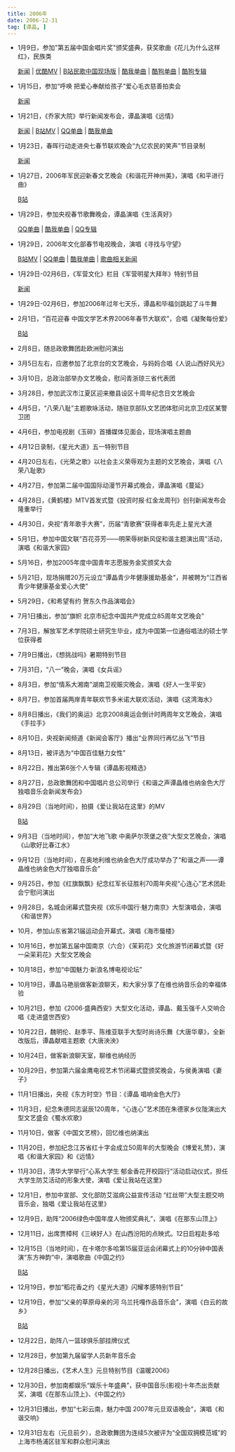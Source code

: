 ```yaml
---
title: 2006年
date: 2006-12-31
tag: [谭晶, ]
---
```


- 1月9日，参加"第五届中国金唱片奖"颁奖盛典，获奖歌曲《花儿为什么这样红》，民族类

    [新闻](http://www.cnr.cn/news/t20051215_504142043.html) | [优酷MV](https://v.youku.com/v_show/id_XNzc4MzI1NDk2.html) | [B站民歌中国现场版](https://www.bilibili.com/video/av21145735/?p=47) | [酷我单曲](http://bd.kuwo.cn/yinyue/169050) | [酷狗单曲](http://www.kugou.com/song/2enq12.html) | [酷狗专辑](https://www.kugou.com/album/490331.html)

- 1月15日，参加“呼唤 把爱心奉献给孩子”爱心毛衣慈善拍卖会

    [新闻](http://news.163.com/06/0116/08/27IUK3LE0001122B.html)

- 1月21日，《乔家大院》举行新闻发布会，谭晶演唱《远情》

    [新闻](http://ent.sina.com.cn/v/m/2006-03-04/08481004804.html) | [B站MV](https://www.bilibili.com/video/av21145735/?p=61) | [QQ单曲](https://y.qq.com/n/yqq/song/001xhQby0CFlu0.html) | [酷我单曲](http://bd.kuwo.cn/yinyue/138048) 

- 1月23日，春晖行动走进央七春节联欢晚会“九亿农民的笑声”节目录制

    [新闻](http://www.cctv.com/program/xcdsj_new/topic/agriculture/C15233/20060124/101026.shtml)

- 1月27日，2006年军民迎新春文艺晚会《和谐花开神州美》，演唱《和平进行曲》

    [B站](https://www.bilibili.com/video/av21145735/?p=55)

<!-- more -->

- 1月29日，参加央视春节歌舞晚会，谭晶演唱《生活真好》

    [QQ单曲](https://y.qq.com/n/yqq/song/004LJxly3E3L9Q.html) | [酷我单曲](http://bd.kuwo.cn/yinyue/3187283) | [QQ专辑](https://y.qq.com/n/yqq/album/001ERJe13LMtkh.html)

- 1月29日，2006年文化部春节电视晚会，演唱《寻找与守望》

    [B站MV](https://www.bilibili.com/video/av21145735/?p=56) | [QQ单曲](https://y.qq.com/n/yqq/song/002ClVVB2h95Zv.html) | [酷我单曲](http://bd.kuwo.cn/yinyue/7051467) | [歌曲相关新闻](http://www.chinanews.com/df/news/2010/06-12/2341088.shtml)

- 1月29日-02月6日，《军营文化》栏目《军营明星大拜年》特别节目

    [新闻](http://ent.sina.com.cn/x/2006-01-24/1206970213.html)

- 1月29日-02月6日，参加2006年过年七天乐，谭晶和毕福剑跳起了斗牛舞

- 2月1日，“百花迎春 中国文学艺术界2006年春节大联欢”，合唱《凝聚每份爱》

    [B站](https://www.bilibili.com/video/av21145735/?p=54)

- 2月8日，随总政歌舞团赴欧洲慰问演出

- 3月5日左右，应邀参加了北京台的文艺晚会，与妈妈合唱《人说山西好风光》

- 3月10日，总政治部举办文艺晚会，慰问青浙琼三省代表团

- 3月28日，参加武汉市江夏区迎来撤县设区十周年纪念日文艺晚会

- 4月5日，“八荣八耻”主题歌咏活动，随驻京部队文艺团体慰问北京卫戍区某警卫团

- 4月6日，参加电视剧《玉碎》首播媒体见面会，现场演唱主题曲

- 4月12日录制，《星光大道》五一特别节目

- 4月20日左右，《光荣之歌》以社会主义荣辱观为主题的文艺晚会，演唱《八荣八耻歌》

- 4月27日，参加第二届中国国际动漫节开幕式晚会，谭晶演唱《蔓延》

- 4月28日，《黄鹤楼》MTV首发式暨《投资时报·红金龙周刊》创刊新闻发布会隆重举行

- 4月30日，央视“青年歌手大赛”，历届“青歌赛”获得者率先走上星光大道

- 5月1日，参加中国文联“百花芬芳——明荣辱树新风促和谐主题演出周”活动，演唱《和谐大家园》

- 5月16日，参加2005年度中国青年志愿服务金奖颁奖大会

- 5月21日，现场捐赠20万元设立“谭晶青少年健康援助基金”，并被聘为“江西省青少年健康基金爱心大使”

- 5月29日，《和希望有约 贺东久作品演唱会》

- 7月1日播出，参加“旗帜 北京市纪念中国共产党成立85周年文艺晚会”

- 7月3日，解放军艺术学院硕士研究生毕业，成为中国第一位通俗唱法的硕士学位获得者

- 7月9日播出，《想挑战吗》暑期特别节目

- 7月31日，“八一”晚会，演唱《女兵谣》

- 8月3日，参加“情系大湘南”湖南卫视赈灾晚会，演唱《好人一生平安》

- 8月7日，参加首届两岸青年联欢节多米诺大联欢活动，演唱《这湾海水》

- 8月8日播出，《我们的奥运》北京2008奥运会倒计时两周年文艺晚会，演唱《手拉手》

- 8月10日，央视新闻频道《新闻会客厅》播出“业界同行再忆丛飞”节目

- 8月13日，被评选为“中国百佳魅力女性” 

- 8月22日，推出第6张个人专辑《谭晶影视精选》

- 8月27日，总政歌舞团和中国唱片总公司举行《和谐之声谭晶维也纳金色大厅独唱音乐会新闻发布会》

- 8月29日（当地时间），拍摄《爱让我站在这里》的MV

    [B站](https://www.bilibili.com/video/av21145735/?p=62)

- 9月3日（当地时间），参加“大地飞歌 中奥萨尔茨堡之夜”大型文艺晚会，演唱《山歌好比春江水》

- 9月12日（当地时间），在奥地利维也纳金色大厅成功举办了“和谐之声——谭晶维也纳金色大厅独唱音乐会”

- 9月25日，参加《红旗飘飘》纪念红军长征胜利70周年央视“心连心”艺术团赴会宁慰问演出

- 9月28日，名城会闭幕式暨央视《欢乐中国行·魅力南京》大型演唱会，演唱《和谐世界》

- 10月，参加山东省第21届运动会开幕式，演唱《海市蜃楼》

- 10月16日，参加第五届中国南京（六合）《茉莉花》文化旅游节闭幕式暨《好一朵茉莉花》大型文艺晚会

- 10月18日，参加“中国魅力·新浪名博电视论坛”

- 10月19日，谭晶马艳丽做客新浪聊天，和大家分享了在维也纳音乐会的幸福体验

- 10月21日，参加《2006·盛典西安》大型文化活动，谭晶、戴玉强千人交响合唱《走进盛世西安》

- 10月22日，魏明伦、赵季平、陈维亚联手大型时尚诗乐舞《大唐华章》，全新改版后，谭晶献唱主题歌《大唐泱泱》

- 10月24日，做客新浪聊天室，聊维也纳经历

- 10月29日，参加第六届金鹰电视艺术节闭幕式暨颁奖晚会，与侯勇演唱《妻子》

- 11月1日播出，央视《东方时空》节目：《谭晶 唱响金色大厅》

- 11月3日，纪念朱德同志诞辰120周年，“心连心”艺术团在朱德家乡仪陇演出大型文艺盛会《蜀水欢歌》

- 11月10日，做客《中国文艺榜》，回忆维也纳演出

- 11月20日，参加纪念江苏省红十字会成立50周年的大型晚会《博爱礼赞》，演唱《和谐大家园》和《远情》

- 11月30日，清华大学举行“心系大学生 郁金香花开校园行”活动启动仪式，担任大学生防艾活动的形象大使，演唱《爱让我站在这里》

- 12月1日，参加中宣部、文化部防艾滋病公益宣传活动 “红丝带”大型主题交响音乐会，独唱《爱让我站在这里》

- 12月9日，助阵“2006绿色中国年度人物颁奖典礼”，演唱《在那东山顶上》

- 12月11日，出席贾樟柯《三峡好人》在山西汾阳的点映式。12日启程赴多哈

- 12月15日（当地时间），在卡塔尔多哈第15届亚运会闭幕式上的10分钟中国表演“东方神韵”中，演唱歌曲《中国之约》

    [B站](https://www.bilibili.com/video/av21145735/?p=63)

- 12月19日，参加“稻花香之约《星光大道》闪耀孝感特别节目”

- 12月19日，参加“父亲的草原母亲的河 乌兰托嘎作品音乐会”，演唱《白云的故乡》

    [B站](https://www.bilibili.com/video/av21145735/?p=64)

- 12月22日，助阵八一篮球俱乐部挂牌仪式

- 12月28日，参加第九届留学人员新年音乐会

- 12月28日播出，《艺术人生》元旦特别节目《温暖2006》

- 12月30日，参加南都娱乐“娱乐十年盛典”，获中国音乐(影视)十年杰出贡献奖，演唱《在那东山顶上》、《中国之约》

- 12月31日播出，参加“七彩云南，魅力中国 2007年元旦双语晚会”，演唱《和谐交响》

- 12月31日左右（元旦前夕），总政歌舞团为连续5次被评为“全国双拥模范城”的上海市杨浦区驻军和群众慰问演出

